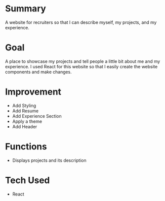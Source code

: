 # Summary
A website for recruiters so that I can describe myself, my projects, and my experience.

# Goal
A place to showcase my projects and tell people a little bit about me and my experience. I used React for this website so that I easily create the website components and make changes.

# Improvement
- Add Styling
- Add Resume
- Add Experience Section
- Apply a theme
- Add Header

# Functions
- Displays projects and its description

# Tech Used
- React
